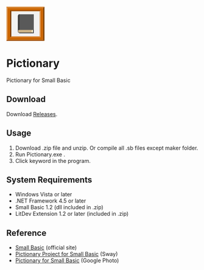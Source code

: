 ![icon](img/PictionaryIcon.png)

# Pictionary
Pictionary for Small Basic

## Download
Download [Releases](https://github.com/nonkitMac/Pictionary/releases).

## Usage
1. Download .zip file and unzip.  Or compile all .sb files except maker folder.
1. Run Pictionary.exe .
1. Click keyword in the program.

## System Requirements
- Windows Vista or later
- .NET Framework 4.5 or later
- Small Basic 1.2 (dll included in .zip)
- LitDev Extension 1.2 or later (included in .zip)

## Reference
- [Small Basic](https://smallbasic-publicwebsite.azurewebsites.net/) (official site)
- [Pictionary Project for Small Basic](https://sway.com/gIdC8unQibvltFHq?ref=Link) (Sway)
- [Pictionary for Small Basic](https://goo.gl/photos/vkJocXXbd1pyGMMk8) (Google Photo)
